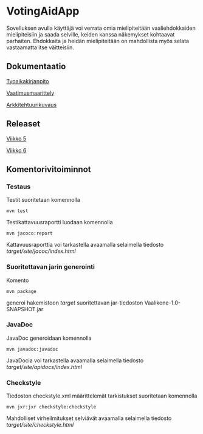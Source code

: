 # VotingAidApp

Sovelluksen avulla käyttäjä voi verrata omia mielipiteitään vaaliehdokkaiden
mielipiteisiin ja saada selville, keiden kanssa näkemykset kohtaavat parhaiten.
Ehdokkaita ja heidän mielipiteitään on mahdollista myös selata vastaamatta 
itse väitteisiin.

## Dokumentaatio

[Tyoaikakirjanpito](https://github.com/mlkulmala/ot-harjoitustyo/blob/master/dokumentaatio/tyoaikakirjanpito.md)

[Vaatimusmaarittely](https://github.com/mlkulmala/ot-harjoitustyo/blob/master/dokumentaatio/vaatimusmaarittely.md)

[Arkkitehtuurikuvaus](https://github.com/mlkulmala/ot-harjoitustyo/blob/master/Vaalikone/dokumentaatio/arkkitehtuuri.md)


## Releaset

[Viikko 5](https://github.com/mlkulmala/ot-harjoitustyo/releases/download/viikko5/Vaalikone_viikko5.jar)

[Viikko 6](https://github.com/mlkulmala/ot-harjoitustyo/releases/download/viikko6/Vaalikone_viikko6.jar)

## Komentorivitoiminnot

### Testaus

Testit suoritetaan komennolla
```
mvn test
```
Testikattavuusraportti luodaan komennolla
```
mvn jacoco:report
```

Kattavuusraporttia voi tarkastella avaamalla selaimella tiedosto *target/site/jacoc/index.html*

### Suoritettavan jarin generointi

Komento
```
mvn package
```
generoi hakemistoon *target* suoritettavan jar-tiedoston Vaalikone-1.0-SNAPSHOT.jar


### JavaDoc

JavaDoc generoidaan komennolla
```
mvn javadoc:javadoc
```
JavaDocia voi tarkastella avaamalla selaimella tiedosto *target/site/apidocs/index.html*

### Checkstyle

Tiedoston checkstyle.xml määrittelemät tarkistukset suoritetaan komennolla
```
mvn jxr:jxr checkstyle:checkstyle
```
Mahdolliset virheilmitukset selviävät avaamalla selaimella tiedosto *target/site/checkstyle.html*

